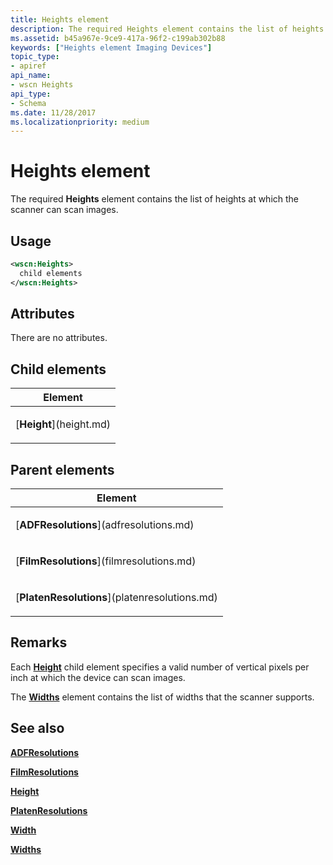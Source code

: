 ```yaml
---
title: Heights element
description: The required Heights element contains the list of heights at which the scanner can scan images.
ms.assetid: b45a967e-9ce9-417a-96f2-c199ab302b88
keywords: ["Heights element Imaging Devices"]
topic_type:
- apiref
api_name:
- wscn Heights
api_type:
- Schema
ms.date: 11/28/2017
ms.localizationpriority: medium
---
```


# Heights element


The required **Heights** element contains the list of heights at which the scanner can scan images.

Usage
-----

```xml
<wscn:Heights>
  child elements
</wscn:Heights>
```

Attributes
----------

There are no attributes.

## Child elements


<table>
<colgroup>
<col width="100%" />
</colgroup>
<thead>
<tr class="header">
<th>Element</th>
</tr>
</thead>
<tbody>
<tr class="odd">
<td><p>[<strong>Height</strong>](height.md)</p></td>
</tr>
</tbody>
</table>

## Parent elements


<table>
<colgroup>
<col width="100%" />
</colgroup>
<thead>
<tr class="header">
<th>Element</th>
</tr>
</thead>
<tbody>
<tr class="odd">
<td><p>[<strong>ADFResolutions</strong>](adfresolutions.md)</p></td>
</tr>
<tr class="even">
<td><p>[<strong>FilmResolutions</strong>](filmresolutions.md)</p></td>
</tr>
<tr class="odd">
<td><p>[<strong>PlatenResolutions</strong>](platenresolutions.md)</p></td>
</tr>
</tbody>
</table>

Remarks
-------

Each [**Height**](height.md) child element specifies a valid number of vertical pixels per inch at which the device can scan images.

The [**Widths**](widths.md) element contains the list of widths that the scanner supports.

## See also


[**ADFResolutions**](adfresolutions.md)

[**FilmResolutions**](filmresolutions.md)

[**Height**](height.md)

[**PlatenResolutions**](platenresolutions.md)

[**Width**](width.md)

[**Widths**](widths.md)

 

 







